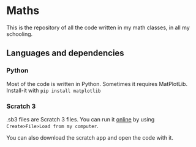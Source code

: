 # Maths
This is the repository of all the code written in my math classes, in all my schooling.

## Languages and dependencies
### Python
Most of the code is written in Python. Sometimes it requires MatPlotLib. Install-it with `pip install matplotlib`

### Scratch 3
.sb3 files are Scratch 3 files. You can run it [online](https://scratch.mit.edu) by using `Create>File>Load from my computer`.

You can also download the scratch app and open the code with it.
